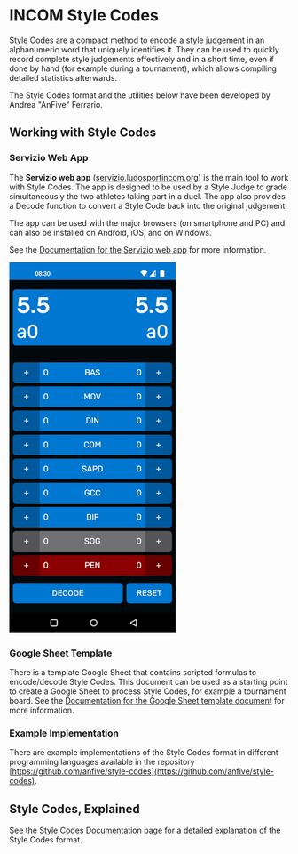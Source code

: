 # INCOM Style Codes

Style Codes are a compact method to encode a style judgement in an alphanumeric word that uniquely identifies it. They can be used to quickly record complete style judgements effectively and in a short time, even if done by hand (for example during a tournament), which allows compiling detailed statistics afterwards.

The Style Codes format and the utilities below have been developed by Andrea "AnFive" Ferrario.

## Working with Style Codes

### Servizio Web App

The **Servizio web app** ([servizio.ludosportincom.org](https://servizio.ludosportincom.org))  is the main tool to work with Style Codes. The app is designed to be used by a Style Judge to grade simultaneously the two athletes taking part in a duel. The app also provides a Decode function to convert a Style Code back into the original judgement.

The app can be used with the major browsers (on smartphone and PC) and can also be installed on Android, iOS, and on Windows.

See the [Documentation for the Servizio web app](servizio-webapp.md) for more information.

![Screenshot of the Servizio web app](images/webapp/servizio-0.png)

### Google Sheet Template

There is a template Google Sheet that contains scripted formulas to encode/decode Style Codes. This document can be used as a starting point to create a Google Sheet to process Style Codes, for example a tournament board.
See the [Documentation for the Google Sheet template document](google-sheet-doc.md) for more information.

### Example Implementation

There are example implementations of the Style Codes format in different programming languages available in the repository [https://github.com/anfive/style-codes](https://github.com/anfive/style-codes).

## Style Codes, Explained

See the [Style Codes Documentation](style-codes.md) page for a detailed explanation of the Style Codes format.
